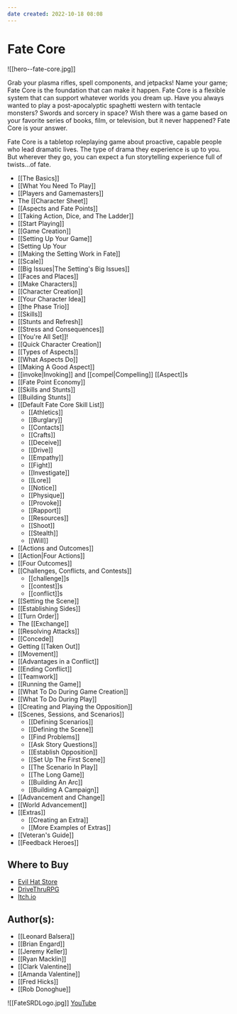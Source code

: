 ```yaml
---
date created: 2022-10-18 08:08
---
```


# Fate Core
![[hero--fate-core.jpg]]

Grab your plasma rifles, spell components, and jetpacks! Name your game; Fate Core is the foundation that can make it happen. Fate Core is a flexible system that can support whatever worlds you dream up. Have you always wanted to play a post-apocalyptic spaghetti western with tentacle monsters? Swords and sorcery in space? Wish there was a game based on your favorite series of books, film, or television, but it never happened? Fate Core is your answer.

Fate Core is a tabletop roleplaying game about proactive, capable people who lead dramatic lives. The type of drama they experience is up to you. But wherever they go, you can expect a fun storytelling experience full of twists...of fate.

- [[The Basics]]
- [[What You Need To Play]]
- [[Players and Gamemasters]]
- The [[Character Sheet]]
- [[Aspects and Fate Points]]
- [[Taking Action, Dice, and The Ladder]]
- [[Start Playing]]
- [[Game Creation]]
- [[Setting Up Your Game]]
- [Setting Up Your
- [[Making the Setting Work in Fate]]
- [[Scale]]
- [[Big Issues|The Setting's Big Issues]]
- [[Faces and Places]]
- [[Make Characters]]
- [[Character Creation]]
- [[Your Character Idea]]
- [[the Phase Trio]]
- [[Skills]]
- [[Stunts and Refresh]]
- [[Stress and Consequences]]
- [[You're All Set]]!
- [[Quick Character Creation]]
- [[Types of Aspects]]
- [[What Aspects Do]]
- [[Making A Good Aspect]]
- [[invoke|Invoking]] and [[compel|Compelling]] [[Aspect]]s
- [[Fate Point Economy]]
- [[Skills and Stunts]]
- [[Building Stunts]]
- [[Default Fate Core Skill List]]
	- [[Athletics]]
	- [[Burglary]]
	- [[Contacts]]
	- [[Crafts]]
	- [[Deceive]]
	- [[Drive]]
	- [[Empathy]]
	- [[Fight]]
	- [[Investigate]]
	- [[Lore]]
	- [[Notice]]
	- [[Physique]]
	- [[Provoke]]
	- [[Rapport]]
	- [[Resources]]
	- [[Shoot]]
	- [[Stealth]]
	- [[Will]]
- [[Actions and Outcomes]]
- [[Action|Four Actions]]
- [[Four Outcomes]]
- [[Challenges, Conflicts, and Contests]]
	- [[challenge]]s
	- [[contest]]s
	- [[conflict]]s
- [[Setting the Scene]]
- [[Establishing Sides]]
- [[Turn Order]]
- The [[Exchange]]
- [[Resolving Attacks]]
- [[Concede]]
- Getting [[Taken Out]]
- [[Movement]]
- [[Advantages in a Conflict]]
- [[Ending Conflict]]
- [[Teamwork]]
- [[Running the Game]]
- [[What To Do During Game Creation]]
- [[What To Do During Play]]
- [[Creating and Playing the Opposition]]
- [[Scenes, Sessions, and Scenarios]]
	- [[Defining Scenarios]]
	- [[Defining the Scene]]
	- [[Find Problems]]
	- [[Ask Story Questions]]
	- [[Establish Opposition]]
	- [[Set Up The First Scene]]
	- [[The Scenario In Play]]
	- [[The Long Game]]
	- [[Building An Arc]]
	- [[Building A Campaign]]
- [[Advancement and Change]]
- [[World Advancement]]
- [[Extras]]
	- [[Creating an Extra]]
	- [[More Examples of Extras]]
- [[Veteran's Guide]]
- [[Feedback Heroes]]

## Where to Buy

- [Evil Hat Store](https://www.evilhat.com/store/index.php?main_page=advanced_search_result&keyword=fate+core&categories_id=&inc_subcat=1&manufacturers_id=&pfrom=&pto=&dfrom=&dto=&x=29&y=13)
- [DriveThruRPG](https://www.drivethrurpg.com/product/114903/Fate-Core-System?affiliate_id=144937)
- [Itch.io](https://evilhat.itch.io/fate-core)

## Author(s):

- [[Leonard Balsera]]
- [[Brian Engard]]
- [[Jeremy Keller]]
- [[Ryan Macklin]]
- [[Clark Valentine]]
- [[Amanda Valentine]]
- [[Fred Hicks]]
- [[Rob Donoghue]]

![[FateSRDLogo.jpg]] [YouTube](https://www.youtube.com/FateSRD.html)
